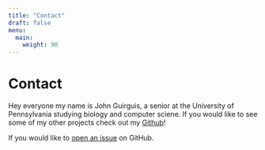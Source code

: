 ```yaml
---
title: "Contact"
draft: false
menu:
  main:
    weight: 90
---
```


# Contact

Hey everyone my name is John Guirguis, a senior at the University of Pennsylvania studying biology and computer sciene. If you would like to see some of my other projects check out my [Github](https://github.com/JohnGuir/)!

If you would like to [open an issue](https://github.com/JohnGuir/hugo-mock-landing-page-autodeployed/issues/new) on GitHub.
